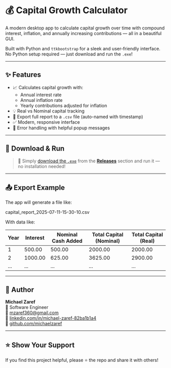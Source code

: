 # 💰 Capital Growth Calculator

A modern desktop app to calculate capital growth over time with compound interest, inflation, and annually increasing contributions — all in a beautiful GUI.

Built with Python and `ttkbootstrap` for a sleek and user-friendly interface.  
No Python setup required — just download and run the `.exe`!

---

## ✨ Features

- 📈 Calculates capital growth with:
  - Annual interest rate
  - Annual inflation rate
  - Yearly contributions adjusted for inflation
- 💡 Real vs Nominal capital tracking
- 📂 Export full report to a `.csv` file (auto-named with timestamp)
- ✅ Modern, responsive interface
- 🛑 Error handling with helpful popup messages

---


## 🚀 Download & Run

> 💾 Simply [download the `.exe`](releases) from the [**Releases**](https://github.com/yourusername/yourrepo/releases) section and run it — no installation needed!

---

## 📤 Export Example

The app will generate a file like:

capital_report_2025-07-11-15-30-10.csv


With data like:

| Year | Interest | Nominal Cash Added | Total Capital (Nominal) | Total Capital (Real) |
|------|----------|--------------------|--------------------------|-----------------------|
| 1    | 500.00   | 500.00             | 2000.00                  | 2000.00               |
| 2    | 1000.00  | 625.00             | 3625.00                  | 2900.00               |
| ...  | ...      | ...                | ...                      | ...                   |

---

## 🙌 Author

**Michael Zaref**  
💼 Software Engineer  
📧 [mzaref360@gmail.com](mailto:mzaref360@gmail.com)  
🔗 [linkedin.com/in/michael-zaref-82ba1b1a4](https://www.linkedin.com/in/michael-zaref-82ba1b1a4/)  
🐙 [github.com/michaelzaref](https://github.com/michaelzaref)

---

## ⭐️ Show Your Support

If you find this project helpful, please ⭐️ the repo and share it with others!
